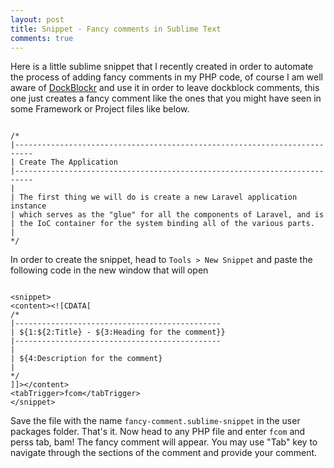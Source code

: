 ```yaml
---
layout: post
title: Snippet - Fancy comments in Sublime Text
comments: true
---
```


Here is a little sublime snippet that I recently created in order to automate the process of adding fancy comments in my PHP code, of course I am well aware of [DockBlockr](https://packagecontrol.io/packages/DocBlockr) and use it in order to leave dockblock comments, this one just creates a fancy comment like the ones that you might have seen in some Framework or Project files like below.

<pre><code class="php">
/*
|--------------------------------------------------------------------------
| Create The Application
|--------------------------------------------------------------------------
|
| The first thing we will do is create a new Laravel application instance
| which serves as the "glue" for all the components of Laravel, and is
| the IoC container for the system binding all of the various parts.
|
*/
</code></pre>

In order to create the snippet, head to `Tools > New Snippet` and paste the following code in the new window that will open

<pre><code class="xml">
&lt;snippet&gt;
&lt;content&gt;&lt;![CDATA[
/*
|----------------------------------------------
| ${1:${2:Title} - ${3:Heading for the comment}}
|----------------------------------------------
|
| ${4:Description for the comment}
|
*/
]]&gt;&lt;/content&gt;
&lt;tabTrigger&gt;fcom&lt;/tabTrigger&gt;
&lt;/snippet&gt;
</code></pre>

Save the file with the name `fancy-comment.sublime-snippet` in the user packages folder. That's it. Now head to any PHP file and enter `fcom` and perss tab, bam! The fancy comment will appear. You may use "Tab" key to navigate through the sections of the comment and provide your comment.
